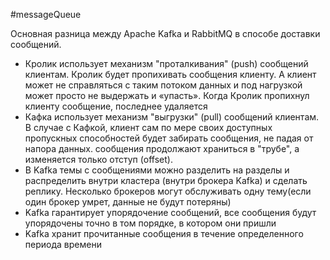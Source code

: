 #messageQueue 

Основная разница между Apache Kafka и RabbitMQ в способе доставки сообщений.

- Кролик использует механизм "проталкивания" (push) сообщений клиентам. Кролик будет пропихивать сообщения клиенту. А клиент может не справляться с таким потоком данных и под нагрузкой может просто не выдержать и «упасть». Когда Кролик пропихнул клиенту сообщение, последнее удаляется
- Кафка использует механизм "выгрузки" (pull) сообщений клиентам. В случае с Кафкой, клиент сам по мере своих доступных пропускных способностей будет забирать сообщения, не падая от напора данных. сообщения продолжают храниться в "трубе", а изменяется только отступ (offset).
- В Kafka темы с сообщениями можно разделить на разделы и распределить внутри кластера (внутри брокера Kafka) и сделать реплику. Несколько брокеров могут обслуживать одну тему(если один брокер умрет, данные не будут потеряны)
- Kafka гарантирует упорядочение сообщений, все сообщения будут упорядочены точно в том порядке, в котором они пришли
- Kafka хранит прочитанные сообщения в течение определенного периода времени
